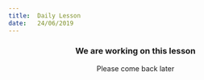 ```yaml
---
title:  Daily Lesson
date:   24/06/2019
---
```


### <center>We are working on this lesson</center>
<center>Please come back later</center>